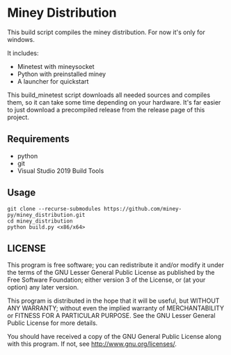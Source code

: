 # Miney Distribution

This build script compiles the miney distribution. For now it's only for windows.

It includes:

* Minetest with mineysocket
* Python with preinstalled miney
* A launcher for quickstart

This build_minetest script downloads all needed sources and compiles them, so it can take some time depending on your hardware.
It's far easier to just download a precompiled release from the release page of this project.

## Requirements 

- python
- git
- Visual Studio 2019 Build Tools

## Usage


    git clone --recurse-submodules https://github.com/miney-py/miney_distribution.git
    cd miney_distribution
    python build.py <x86/x64>

## LICENSE

This program is free software; you can redistribute it and/or modify
it under the terms of the GNU Lesser General Public License as published by
the Free Software Foundation; either version 3 of the License, or
(at your option) any later version.

This program is distributed in the hope that it will be useful,
but WITHOUT ANY WARRANTY; without even the implied warranty of
MERCHANTABILITY or FITNESS FOR A PARTICULAR PURPOSE.  See the
GNU Lesser General Public License for more details.

You should have received a copy of the GNU General Public License
along with this program.  If not, see <http://www.gnu.org/licenses/>.
